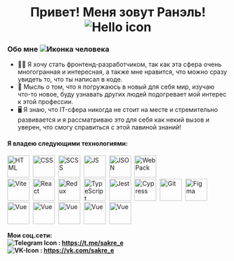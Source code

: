 <h1 align="center">Привет! Меня зовут Ранэль!
 <img src="https://i.imgur.com/lUFSXep.png" alt="Hello icon"></h1>
 

### Обо мне  <img src="https://i.imgur.com/rX6g2si.png" title='Иконка человека' />


* 👨‍🎓 Я хочу стать фронтенд-разработчиком, так как эта сфера очень многогранная и интересная, а также мне нравится, что можно сразу увидеть то, что ты написал в коде.
* 🤗 Мысль о том, что я погружаюсь в новый для себя мир, изучаю что-то новое, буду узнавать других людей подогревает мой интерес к этой профессии.
* 🖥️ Я знаю, что IT-сфера никогда не стоит на месте и стремительно развивается и я рассматриваю это для себя как некий вызов и уверен, что смогу справиться с этой лавиной знаний!

#### Я владею следующими технологиями: 
  <img src="https://cdn.jsdelivr.net/gh/devicons/devicon@latest/icons/html5/html5-original-wordmark.svg" title='HTML' width='50' height='50'  />&nbsp;
  <img src="https://cdn.jsdelivr.net/gh/devicons/devicon@latest/icons/css3/css3-original-wordmark.svg" title='CSS' width='50' height='50' />&nbsp;
  <img src="https://cdn.jsdelivr.net/gh/devicons/devicon@latest/icons/sass/sass-original.svg" title='SCSS' width='50' height='50' />&nbsp;
  <img src="https://cdn.jsdelivr.net/gh/devicons/devicon@latest/icons/javascript/javascript-original.svg" title='JS' width='50' height='50' />&nbsp;
  <img src="https://cdn.jsdelivr.net/gh/devicons/devicon@latest/icons/json/json-original.svg" title='JSON' width='50' height='50' />&nbsp;
  <img src="https://cdn.jsdelivr.net/gh/devicons/devicon@latest/icons/webpack/webpack-original.svg" title='WebPack' width='50' height='50' />&nbsp;  
  <img src="https://cdn.jsdelivr.net/gh/devicons/devicon@latest/icons/vitejs/vitejs-original.svg" title='Vite' width='50' height='50' />&nbsp;
  <img src="https://cdn.jsdelivr.net/gh/devicons/devicon@latest/icons/react/react-original.svg" title='React' width='50' height='50' />&nbsp;
  <img src="https://cdn.jsdelivr.net/gh/devicons/devicon@latest/icons/redux/redux-original.svg" title='Redux' width='50' height='50' />&nbsp;
  <img src="https://cdn.jsdelivr.net/gh/devicons/devicon@latest/icons/typescript/typescript-original.svg" title='TypeScript' width='50' height='50' />&nbsp; 
  <img src="https://cdn.jsdelivr.net/gh/devicons/devicon@latest/icons/jest/jest-plain.svg" title='Jest' width='50' height='50' />&nbsp;
  <img src="https://cdn.jsdelivr.net/gh/devicons/devicon@latest/icons/cypressio/cypressio-original.svg" title='Cypress' width='50' height='50' />&nbsp;
  <img src="https://cdn.jsdelivr.net/gh/devicons/devicon@latest/icons/git/git-original.svg" title='Git' width='50' height='50' />&nbsp;
  <img src="https://cdn.jsdelivr.net/gh/devicons/devicon@latest/icons/figma/figma-original.svg" title='Figma' width='50' height='50' />&nbsp; 
  <img src="https://cdn.jsdelivr.net/gh/devicons/devicon@latest/icons/vuejs/vuejs-original.svg" title='Vue' widht='50' height='50' />&nbsp; 
  <img src="https://cdn.jsdelivr.net/gh/devicons/devicon@latest/icons/firebase/firebase-original.svg" title='Vue' widht='50' height='50' />&nbsp; 
  <img src="https://cdn.jsdelivr.net/gh/devicons/devicon@latest/icons/nuxt/nuxt-original.svg" title='Vue' widht='50' height='50' />&nbsp; 
  <img src="https://cdn.jsdelivr.net/gh/devicons/devicon@latest/icons/tailwindcss/tailwindcss-original.svg" title='Vue' widht='50' height='50' />&nbsp; 
  <img src="https://cdn.jsdelivr.net/gh/devicons/devicon@latest/icons/bootstrap/bootstrap-original.svg" title='Vue' widht='50' height='50' />&nbsp; 


**Мои соц.сети:** \
**![Telegram Icon](https://i.imgur.com/isZHKTt.png) : https://t.me/sakre_e** \
**![VK-Icon](https://i.imgur.com/Wv2Jm6p.png) : https://vk.com/sakre_e**



<!--
**RaSakre/RaSakre** is a ✨ _special_ ✨ repository because its `README.md` (this file) appears on your GitHub profile.

Here are some ideas to get you started:

- 🔭 I’m currently working on ...
- 🌱 I’m currently learning ...
- 👯 I’m looking to collaborate on ...
- 🤔 I’m looking for help with ...
- 💬 Ask me about ...
- 📫 How to reach me: ...
- 😄 Pronouns: ...
- ⚡ Fun fact: ...
-->
